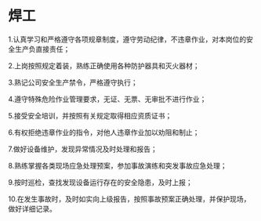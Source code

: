 # 焊工

1.认真学习和严格遵守各项规章制度，遵守劳动纪律，不违章作业，对本岗位的安全生产负直接责任；

2.上岗按照规定着装，熟练正确使用各种防护器具和灭火器材；

3.熟记公司安全生产禁令，严格遵守执行；

4.遵守特殊危险作业管理要求，无证、无票、无审批不进行作业；

5.接受安全培训，并按照有关规定取得相应资质证书；

6.有权拒绝违章作业的指令，对他人违章作业加以劝阻和制止；

7.做好设备维护，发现异常情况及时处理和报告；

8.熟练掌握各类现场应急处理预案，参加事故演练和突发事故应急处理；

9.按时巡检，查找发现设备运行存在的安全隐患，及时上报；

10.在发生事故时，及时如实向上级报告，按照事故预案正确处理，并保护现场，做好详细记录。